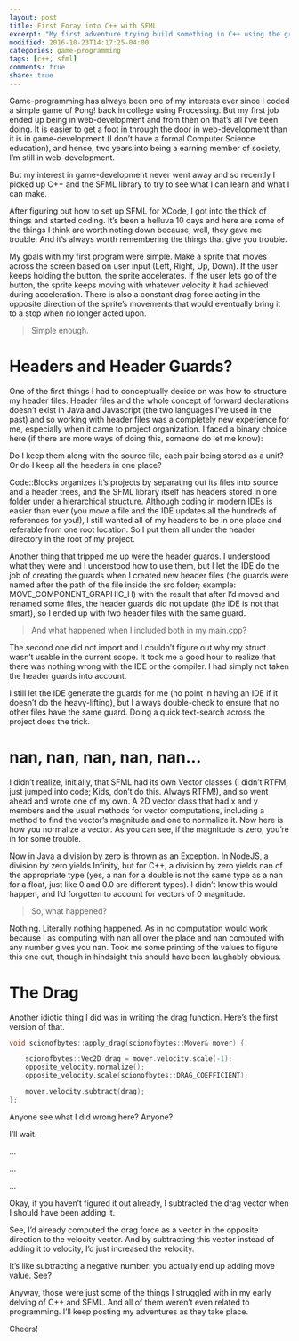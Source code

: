 ```yaml
---
layout: post
title: First Foray into C++ with SFML
excerpt: "My first adventure trying build something in C++ using the great SFML framework."
modified: 2016-10-23T14:17:25-04:00
categories: game-programming
tags: [c++, sfml]
comments: true
share: true
---
```


Game-programming has always been one of my interests ever since I coded a simple game of Pong! back in college using Processing. But my first job ended up being in web-development and from then on that’s all I’ve been doing. It is easier to get a foot in through the door in web-development than it is in game-development (I don’t have a formal Computer Science education), and hence, two years into being a earning member of society, I’m still in web-development.

But my interest in game-development never went away and so recently I picked up C++ and the SFML library to try to see what I can learn and what I can make.

After figuring out how to set up SFML for XCode, I got into the thick of things and started coding. It’s been a helluva 10 days and here are some of the things I think are worth noting down because, well, they gave me trouble. And it’s always worth remembering the things that give you trouble.

My goals with my first program were simple. Make a sprite that moves across the screen based on user input (Left, Right, Up, Down). If the user keeps holding the button, the sprite accelerates. If the user lets go of the button, the sprite keeps moving with whatever velocity it had achieved during acceleration. There is also a constant drag force acting in the opposite direction of the sprite’s movements that would eventually bring it to a stop when no longer acted upon.

> Simple enough.

# Headers and Header Guards?

One of the first things I had to conceptually decide on was how to structure my header files. Header files and the whole concept of forward declarations doesn’t exist in Java and Javascript (the two languages I’ve used in the past) and so working with header files was a completely new experience for me, especially when it came to project organization. I faced a binary choice here (if there are more ways of doing this, someone do let me know): 

Do I keep them along with the source file, each pair being stored as a unit? Or do I keep all the headers in one place?

Code::Blocks organizes it’s projects by separating out its files into source and a header trees, and the SFML library itself has headers stored in one folder under a hierarchical structure. Although coding in modern IDEs is easier than ever (you move a file and the IDE updates all the hundreds of references for you!), I still wanted all of my headers to be in one place and referable from one root location. So I put them all under the header directory in the root of my project.

Another thing that tripped me up were the header guards. I understood what they were and I understood how to use them, but I let the IDE do the job of creating the guards when I created new header files (the guards were named after the path of the file inside the src folder; example: MOVE_COMPONENT_GRAPHIC_H) with the result that after I’d moved and renamed some files, the header guards did not update (the IDE is not that smart), so I ended up with two header files with the same guard.

> And what happened when I included both in my main.cpp?

The second one did not import and I couldn’t figure out why my struct wasn’t usable in the current scope. It took me a good hour to realize that there was nothing wrong with the IDE or the compiler. I had simply not taken the header guards into account.

I still let the IDE generate the guards for me (no point in having an IDE if it doesn’t do the heavy-lifting), but I always double-check to ensure that no other files have the same guard. Doing a quick text-search across the project does the trick.

# nan, nan, nan, nan, nan…

I didn’t realize, initially, that SFML had its own Vector classes (I didn’t RTFM, just jumped into code; Kids, don’t do this. Always RTFM!), and so went ahead and wrote one of my own. A 2D vector class that had x and y members and the usual methods for vector computations, including a method to find the vector’s magnitude and one to normalize it. Now here is how you normalize a vector. As you can see, if the magnitude is zero, you’re in for some trouble.

Now in Java a division by zero is thrown as an Exception. In NodeJS, a division by zero yields Infinity, but for C++, a division by zero yields nan of the appropriate type (yes, a nan for a double is not the same type as a nan for a float, just like 0 and 0.0 are different types). I didn’t know this would happen, and I’d forgotten to account for vectors of 0 magnitude.

> So, what happened?

Nothing. Literally nothing happened. As in no computation would work because I as computing with nan all over the place and nan computed with any number gives you nan. Took me some printing of the values to figure this one out, though in hindsight this should have been laughably obvious.

# The Drag

Another idiotic thing I did was in writing the drag function. Here’s the first version of that.

```cpp
void scionofbytes::apply_drag(scionofbytes::Mover& mover) {

    scionofbytes::Vec2D drag = mover.velocity.scale(-1);
    opposite_velocity.normalize();
    opposite_velocity.scale(scionofbytes::DRAG_COEFFICIENT);

    mover.velocity.subtract(drag);
};
```

Anyone see what I did wrong here? Anyone?

I’ll wait.

…

…

…

Okay, if you haven’t figured it out already, I subtracted the drag vector when I should have been adding it.

See, I’d already computed the drag force as a vector in the opposite direction to the velocity vector. And by subtracting this vector instead of adding it to velocity, I’d just increased the velocity.

It’s like subtracting a negative number: you actually end up adding move value. See?

Anyway, those were just some of the things I struggled with in my early delving of C++ and SFML. And all of them weren’t even related to programming. I’ll keep posting my adventures as they take place.

Cheers!
